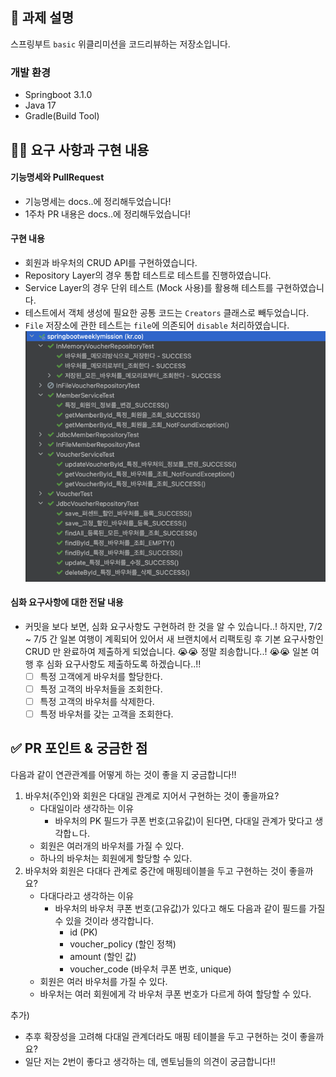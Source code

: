 ## 📌 과제 설명
스프링부트 `basic` 위클리미션을 코드리뷰하는 저장소입니다.

### 개발 환경
- Springboot 3.1.0
- Java 17
- Gradle(Build Tool)

## 👩‍💻 요구 사항과 구현 내용

#### 기능명세와 PullRequest
- 기능명세는 docs..에 정리해두었습니다!
- 1주차 PR 내용은 docs..에 정리해두었습니다!

#### 구현 내용
- 회원과 바우처의 CRUD API를 구현하였습니다.
- Repository Layer의 경우 통합 테스트로 테스트를 진행하였습니다.
- Service Layer의 경우 단위 테스트 (Mock 사용)를 활용해 테스트를 구현하였습니다.
- 테스트에서 객체 생성에 필요한 공통 코드는 `Creators` 클래스로 빼두었습니다.
- `File` 저장소에 관한 테스트는 `file`에 의존되어 `disable` 처리하였습니다.
![img_3.png](img_3.png)

#### 심화 요구사항에 대한 전달 내용
- 커밋을 보다 보면, 심화 요구사항도 구현하려 한 것을 알 수 있습니다..!
  하지만, 7/2 ~ 7/5 간 일본 여행이 계획되어 있어서 새 브랜치에서 리팩토링 후 기본 요구사항인 CRUD 만 완료하여 제출하게 되었습니다.
  😭😭 정말 죄송합니다..! 😭😭  일본 여행 후 심화 요구사항도 제출하도록 하겠습니다..!!
  - [ ] 특정 고객에게 바우처를 할당한다.
  - [ ] 특정 고객의 바우처들을 조회한다.
  - [ ] 특정 고객의 바우처를 삭제한다.
  - [ ] 특정 바우처를 갖는 고객을 조회한다.

## ✅ PR 포인트 & 궁금한 점

다음과 같이 연관관계를 어떻게 하는 것이 좋을 지 궁금합니다!!
1. 바우처(주인)와 회원은 다대일 관계로 지어서 구현하는 것이 좋을까요?
   - 다대일이라 생각하는 이유
     - 바우처의 PK 필드가 쿠폰 번호(고유값)이 된다면, 다대일 관계가 맞다고 생각합ㄴ다.
   - 회원은 여러개의 바우처를 가질 수 있다.
   - 하나의 바우처는 회원에게 할당할 수 있다.
2. 바우처와 회원은 다대다 관계로 중간에 매핑테이블을 두고 구현하는 것이 좋을까요?
   - 다대다라고 생각하는 이유
     - 바우처의 바우처 쿠폰 번호(고유값)가 있다고 해도 다음과 같이 필드를 가질 수 있을 것이라 생각합니다.
       - id (PK)
       - voucher_policy (할인 정책)
       - amount (할인 값)
       - voucher_code (바우처 쿠폰 번호, unique)
   - 회원은 여러 바우처를 가질 수 있다.
   - 바우처는 여러 회원에게 각 바우처 쿠폰 번호가 다르게 하여 할당할 수 있다. 

추가)
  - 추후 확장성을 고려해 다대일 관계더라도 매핑 테이블을 두고 구현하는 것이 좋을까요? 
  - 일단 저는 2번이 좋다고 생각하는 데, 멘토님들의 의견이 궁금합니다!!

